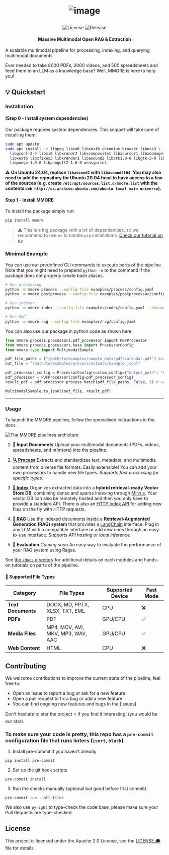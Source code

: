 <h1 align="center">

![image](https://github.com/user-attachments/assets/502e2c7e-1200-498a-9ebd-10a27ed48ab6)

</h1>


<p align="center">
  <img src="https://img.shields.io/badge/license-Apache%202.0-blue" alt="License">
  <img src="https://img.shields.io/github/v/release/swiss-ai/mmore" alt="Release">
</p>

####  <center>Massive Multimodal Open RAG & Extraction</center>

A scalable multimodal pipeline for processing, indexing, and querying multimodal documents

Ever needed to take 8000 PDFs, 2000 videos, and 500 spreadsheets and feed them to an LLM as a knowledge base?
Well, MMORE is here to help you!

## :bulb: Quickstart

### Installation

#### (Step 0 – Install system dependencies)

Our package requires system dependencies. This snippet will take care of installing them!

```bash
sudo apt update
sudo apt install -y ffmpeg libsm6 libxext6 chromium-browser libnss3 \
  libgconf-2-4 libxi6 libxrandr2 libxcomposite1 libxcursor1 libxdamage1 \
  libxext6 libxfixes3 libxrender1 libasound2 libatk1.0-0 libgtk-3-0 libreoffice \
  libpango-1.0-0 libpangoft2-1.0-0 weasyprint
```

:warning: **On Ubuntu 24.04, replace `libasound2` with `libasound2t64`. You may also need to add the repository for Ubuntu 20.04 focal to have access to a few of the sources (e.g. create `/etc/apt/sources.list.d/mmore.list` with the contents `deb http://cz.archive.ubuntu.com/ubuntu focal main universe`).**

#### Step 1 – Install MMORE

To install the package simply run:

```bash
pip install mmore
```

> :warning: This is a big package with a lot of dependencies, so we recommend to use `uv` to handle `pip` installations. [Check our tutorial on uv](https://github.com/swiss-ai/mmore/blob/master/docs/uv.md).

### Minimal Example

You can use our predefined CLI commands to execute parts of the pipeline. Note that you might need to prepend `python -m` to the command if the package does not properly create bash aliases.

```bash
# Run processing
python -m mmore process --config-file examples/process/config.yaml
python -m mmore postprocess --config-file examples/postprocessor/config.yaml --input-data examples/process/outputs/merged/merged_results.jsonl

# Run indexer
python -m mmore index --config-file examples/index/config.yaml --documents-path examples/process/outputs/merged/final_pp.jsonl

# Run RAG
python -m mmore rag --config-file examples/rag/config.yaml
```

You can also use our package in python code as shown here:

```python
from mmore.process.processors.pdf_processor import PDFProcessor
from mmore.process.processors.base import ProcessorConfig
from mmore.type import MultimodalSample

pdf_file_paths = ["/path/to/examples/sample_data/pdf/calendar.pdf"] #write here the full path, not a relative path
out_file = "/path/to/examples/process/outputs/example.jsonl"

pdf_processor_config = ProcessorConfig(custom_config={"output_path": "examples/process/outputs"})
pdf_processor = PDFProcessor(config=pdf_processor_config)
result_pdf = pdf_processor.process_batch(pdf_file_paths, False, 1) # args: file_paths, fast mode (True/False), num_workers

MultimodalSample.to_jsonl(out_file, result_pdf)
```

---

### Usage

To launch the MMORE pipeline, follow the specialised instructions in the docs.

![The MMORE pipelines archicture](https://github.com/user-attachments/assets/0cd61466-1680-43ed-9d55-7bd483a04a09)


1. **:page_facing_up: Input Documents**
   Upload your multimodal documents (PDFs, videos, spreadsheets, and m(m)ore) into the pipeline.

2. [**:mag: Process**](https://github.com/swiss-ai/mmore/blob/master/docs/process.md)
   Extracts and standardizes text, metadata, and multimedia content from diverse file formats. Easily extensible! You can add your own processors to handle new file types.
   *Supports fast processing for specific types.*

3. [**:file_folder: Index**](https://github.com/swiss-ai/mmore/blob/master/docs/index.md)
   Organizes extracted data into a **hybrid retrieval-ready Vector Store DB**, combining dense and sparse indexing through [Milvus](https://milvus.io/). Your vector DB can also be remotely hosted and then you only have to provide a standard API. There is also an [HTTP Index API](https://github.com/swiss-ai/mmore/blob/master/docs/index_api.md) for adding new files on the fly with HTTP requests.

4. [**:robot: RAG**](https://github.com/swiss-ai/mmore/blob/master/docs/rag.md)
   Use the indexed documents inside a **Retrieval-Augmented Generation (RAG) system**  that provides a [LangChain](https://www.langchain.com/) interface. Plug in any LLM with a compatible interface or add new ones through an easy-to-use interface.
   *Supports API hosting or local inference.*

5. **:tada: Evaluation**
   *Coming soon*
   An easy way to evaluate the performance of your RAG system using Ragas.

See [the `/docs` directory](https://github.com/swiss-ai/mmore/blob/master/docs) for additional details on each modules and hands-on tutorials on parts of the pipeline.


#### :construction: Supported File Types

| **Category**      | **File Types**                           | **Supported Device**      |  **Fast Mode**      |
|--------------------|------------------------------------------|--------------------------| --------------------------|
| **Text Documents** | DOCX, MD, PPTX, XLSX, TXT, EML           | CPU                      | :x:
| **PDFs**           | PDF                                     | GPU/CPU                  | :white_check_mark:
| **Media Files**    | MP4, MOV, AVI, MKV, MP3, WAV, AAC       | GPU/CPU                  | :white_check_mark:
| **Web Content**    | HTML                                    | CPU                      | :x:


## Contributing

We welcome contributions to improve the current state of the pipeline, feel free to:

- Open an issue to report a bug or ask for a new feature
- Open a pull request to fix a bug or add a new feature
- You can find ongoing new features and bugs in the [Issues]

Don't hesitate to star the project :star: if you find it interesting! (you would be our star).

### To make sure your code is pretty, this repo has a `pre-commit` configuration file that runs linters (`isort`, `black`)

1. Install pre-commit if you haven't already

`pip install pre-commit`

2. Set up the git hook scripts

`pre-commit install`

3. Run the checks manually (optional but good before first commit)

`pre-commit run --all-files`

We also use `pyright` to type-check the code base, please make sure your Pull Requests are type-checked.

## License

This project is licensed under the Apache 2.0 License, see the [LICENSE :mortar_board:](LICENSE) file for details.
